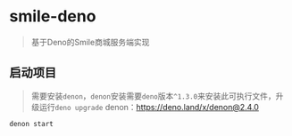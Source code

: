 # smile-deno
> 基于Deno的Smile商城服务端实现

## 启动项目

> 需要安装`denon`，`denon`安装需要`deno`版本`^1.3.0`来安装此可执行文件，升级运行`deno upgrade`
> denon：https://deno.land/x/denon@2.4.0
```shell
denon start
```